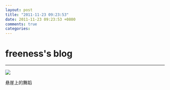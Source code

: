 ```yaml
---
layout: post
title: "2011-11-23 09:23:53"
date: 2011-11-23 09:23:53 +0800
comments: true
categories: 
---
```


# freeness's blog

----------

![](http://okqmqrbgo.bkt.clouddn.com/201111230923531.jpg)

>
悬崖上的舞蹈